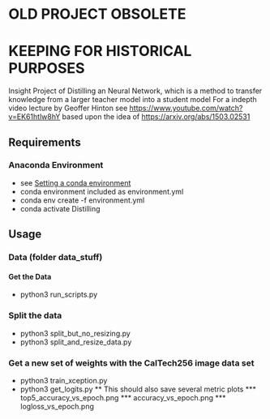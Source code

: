 # OLD PROJECT OBSOLETE
# KEEPING FOR HISTORICAL PURPOSES
Insight Project of Distilling an Neural Network, which is a method to transfer knowledge from a larger teacher model into a student model
For a indepth video lecture by Geoffer Hinton see
https://www.youtube.com/watch?v=EK61htlw8hY
based upon the idea of
https://arxiv.org/abs/1503.02531

## Requirements
### Anaconda Environment
* see [Setting a conda environment](https://conda.io/projects/conda/en/latest/user-guide/tasks/manage-environments.html#creating-an-environment-from-an-environment-yml-file)
* conda environment included as environment.yml
*  conda env create -f environment.yml
* conda activate Distilling


## Usage
### Data (folder data_stuff)
#### Get the Data
* python3 run_scripts.py
### Split the data
* python3 split_but_no_resizing.py
* python3 split_and_resize_data.py
### Get a new set of weights with the CalTech256 image data set
* python3 train_xception.py
* python3 get_logits.py
** This should also save several metric plots
*** top5_accuracy_vs_epoch.png
*** accuracy_vs_epoch.png
*** logloss_vs_epoch.png

